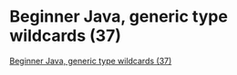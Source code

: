 # Beginner Java, generic type wildcards (37)
[Beginner Java, generic type wildcards (37)](https://aiwithcloud.com/2022/09/14/beginner_java_generic_type_wildcards_37/)